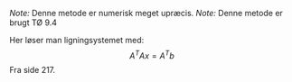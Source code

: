 *Note:* Denne metode er numerisk meget upræcis.
*Note:* Denne metode er brugt TØ 9.4

Her løser man ligningsystemet med:
$$
A^TAx = A^Tb
$$
Fra side 217.
